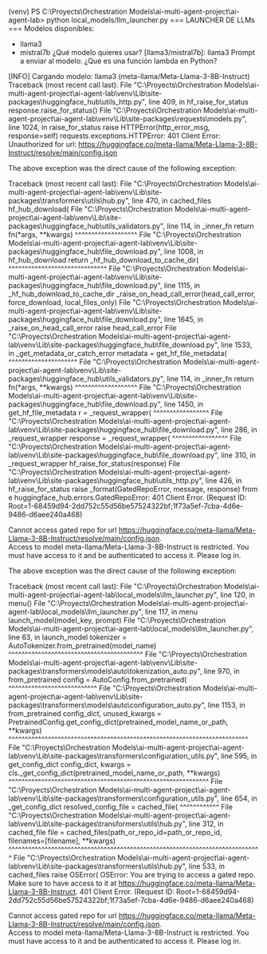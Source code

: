 (venv) PS C:\Proyects\Orchestration Models\ai-multi-agent-project\ai-agent-lab> python local_models/llm_launcher.py
=== LAUNCHER DE LLMs ===
Modelos disponibles:
  - llama3
  - mistral7b
¿Qué modelo quieres usar? [llama3/mistral7b]: llama3
Prompt a enviar al modelo: ¿Qué es una función lambda en Python?

[INFO] Cargando modelo: llama3 (meta-llama/Meta-Llama-3-8B-Instruct)
Traceback (most recent call last):
  File "C:\Proyects\Orchestration Models\ai-multi-agent-project\ai-agent-lab\venv\Lib\site-packages\huggingface_hub\utils\_http.py", line 409, in hf_raise_for_status
    response.raise_for_status()
  File "C:\Proyects\Orchestration Models\ai-multi-agent-project\ai-agent-lab\venv\Lib\site-packages\requests\models.py", line 1024, in raise_for_status
    raise HTTPError(http_error_msg, response=self)
requests.exceptions.HTTPError: 401 Client Error: Unauthorized for url: https://huggingface.co/meta-llama/Meta-Llama-3-8B-Instruct/resolve/main/config.json

The above exception was the direct cause of the following exception:

Traceback (most recent call last):
  File "C:\Proyects\Orchestration Models\ai-multi-agent-project\ai-agent-lab\venv\Lib\site-packages\transformers\utils\hub.py", line 470, in cached_files
    hf_hub_download(
  File "C:\Proyects\Orchestration Models\ai-multi-agent-project\ai-agent-lab\venv\Lib\site-packages\huggingface_hub\utils\_validators.py", line 114, in _inner_fn
    return fn(*args, **kwargs)
           ^^^^^^^^^^^^^^^^^^^
  File "C:\Proyects\Orchestration Models\ai-multi-agent-project\ai-agent-lab\venv\Lib\site-packages\huggingface_hub\file_download.py", line 1008, in hf_hub_download
    return _hf_hub_download_to_cache_dir(
           ^^^^^^^^^^^^^^^^^^^^^^^^^^^^^^
  File "C:\Proyects\Orchestration Models\ai-multi-agent-project\ai-agent-lab\venv\Lib\site-packages\huggingface_hub\file_download.py", line 1115, in _hf_hub_download_to_cache_dir
    _raise_on_head_call_error(head_call_error, force_download, local_files_only)
  File "C:\Proyects\Orchestration Models\ai-multi-agent-project\ai-agent-lab\venv\Lib\site-packages\huggingface_hub\file_download.py", line 1645, in _raise_on_head_call_error
    raise head_call_error
  File "C:\Proyects\Orchestration Models\ai-multi-agent-project\ai-agent-lab\venv\Lib\site-packages\huggingface_hub\file_download.py", line 1533, in _get_metadata_or_catch_error
    metadata = get_hf_file_metadata(
               ^^^^^^^^^^^^^^^^^^^^^
  File "C:\Proyects\Orchestration Models\ai-multi-agent-project\ai-agent-lab\venv\Lib\site-packages\huggingface_hub\utils\_validators.py", line 114, in _inner_fn
    return fn(*args, **kwargs)
           ^^^^^^^^^^^^^^^^^^^
  File "C:\Proyects\Orchestration Models\ai-multi-agent-project\ai-agent-lab\venv\Lib\site-packages\huggingface_hub\file_download.py", line 1450, in get_hf_file_metadata
    r = _request_wrapper(
        ^^^^^^^^^^^^^^^^^
  File "C:\Proyects\Orchestration Models\ai-multi-agent-project\ai-agent-lab\venv\Lib\site-packages\huggingface_hub\file_download.py", line 286, in _request_wrapper
    response = _request_wrapper(
               ^^^^^^^^^^^^^^^^^
  File "C:\Proyects\Orchestration Models\ai-multi-agent-project\ai-agent-lab\venv\Lib\site-packages\huggingface_hub\file_download.py", line 310, in _request_wrapper
    hf_raise_for_status(response)
  File "C:\Proyects\Orchestration Models\ai-multi-agent-project\ai-agent-lab\venv\Lib\site-packages\huggingface_hub\utils\_http.py", line 426, in hf_raise_for_status
    raise _format(GatedRepoError, message, response) from e
huggingface_hub.errors.GatedRepoError: 401 Client Error. (Request ID: Root=1-68459d94-2dd752c55d56be57524322bf;1f73a5ef-7cba-4d6e-9486-d6aee240a468)

Cannot access gated repo for url https://huggingface.co/meta-llama/Meta-Llama-3-8B-Instruct/resolve/main/config.json.   
Access to model meta-llama/Meta-Llama-3-8B-Instruct is restricted. You must have access to it and be authenticated to access it. Please log in.

The above exception was the direct cause of the following exception:

Traceback (most recent call last):
  File "C:\Proyects\Orchestration Models\ai-multi-agent-project\ai-agent-lab\local_models\llm_launcher.py", line 120, in <module>
    menu()
  File "C:\Proyects\Orchestration Models\ai-multi-agent-project\ai-agent-lab\local_models\llm_launcher.py", line 117, in menu
    launch_model(model_key, prompt)
  File "C:\Proyects\Orchestration Models\ai-multi-agent-project\ai-agent-lab\local_models\llm_launcher.py", line 63, in launch_model
    tokenizer = AutoTokenizer.from_pretrained(model_name)
                ^^^^^^^^^^^^^^^^^^^^^^^^^^^^^^^^^^^^^^^^^
  File "C:\Proyects\Orchestration Models\ai-multi-agent-project\ai-agent-lab\venv\Lib\site-packages\transformers\models\auto\tokenization_auto.py", line 970, in from_pretrained
    config = AutoConfig.from_pretrained(
             ^^^^^^^^^^^^^^^^^^^^^^^^^^^
  File "C:\Proyects\Orchestration Models\ai-multi-agent-project\ai-agent-lab\venv\Lib\site-packages\transformers\models\auto\configuration_auto.py", line 1153, in from_pretrained
    config_dict, unused_kwargs = PretrainedConfig.get_config_dict(pretrained_model_name_or_path, **kwargs)
                                 ^^^^^^^^^^^^^^^^^^^^^^^^^^^^^^^^^^^^^^^^^^^^^^^^^^^^^^^^^^^^^^^^^^^^^^^^^
  File "C:\Proyects\Orchestration Models\ai-multi-agent-project\ai-agent-lab\venv\Lib\site-packages\transformers\configuration_utils.py", line 595, in get_config_dict
    config_dict, kwargs = cls._get_config_dict(pretrained_model_name_or_path, **kwargs)
                          ^^^^^^^^^^^^^^^^^^^^^^^^^^^^^^^^^^^^^^^^^^^^^^^^^^^^^^^^^^^^^
  File "C:\Proyects\Orchestration Models\ai-multi-agent-project\ai-agent-lab\venv\Lib\site-packages\transformers\configuration_utils.py", line 654, in _get_config_dict
    resolved_config_file = cached_file(
                           ^^^^^^^^^^^^
  File "C:\Proyects\Orchestration Models\ai-multi-agent-project\ai-agent-lab\venv\Lib\site-packages\transformers\utils\hub.py", line 312, in cached_file
    file = cached_files(path_or_repo_id=path_or_repo_id, filenames=[filename], **kwargs)
           ^^^^^^^^^^^^^^^^^^^^^^^^^^^^^^^^^^^^^^^^^^^^^^^^^^^^^^^^^^^^^^^^^^^^^^^^^^^^^
  File "C:\Proyects\Orchestration Models\ai-multi-agent-project\ai-agent-lab\venv\Lib\site-packages\transformers\utils\hub.py", line 533, in cached_files
    raise OSError(
OSError: You are trying to access a gated repo.
Make sure to have access to it at https://huggingface.co/meta-llama/Meta-Llama-3-8B-Instruct.
401 Client Error. (Request ID: Root=1-68459d94-2dd752c55d56be57524322bf;1f73a5ef-7cba-4d6e-9486-d6aee240a468)

Cannot access gated repo for url https://huggingface.co/meta-llama/Meta-Llama-3-8B-Instruct/resolve/main/config.json.   
Access to model meta-llama/Meta-Llama-3-8B-Instruct is restricted. You must have access to it and be authenticated to access it. Please log in.